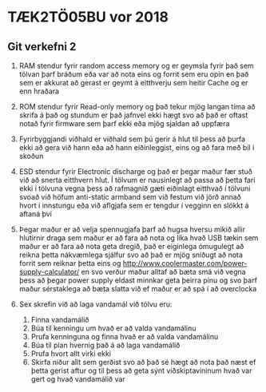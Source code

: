 TÆK2TÖ05BU vor 2018
===================
Git verkefni 2
--------------

1. RAM stendur fyrir random access memory og er geymsla fyrir það sem tölvan þarf bráðum eða var að nota eins og forrit sem eru opin en það sem er akkurat að gerast er geymt á eitthverju sem heitir Cache og er enn hraðara

2. ROM stendur fyrir Read-only memory og það tekur mjög langan tíma að skrifa á það og stundum er það jafnvel ekki hægt svo að það er oftast notað fyrir firmware sem þarf ekki eða mjög sjaldan að uppfæra

3. Fyrirbyggjandi viðhald er viðhald sem þú gerir á hlut til þess að þurfa ekki að gera við hann eða að hann eiðinleggist, eins og að fara með bíl í skoðun

4. ESD stendur fyrir Electronic discharge og það er þegar maður fær stuð við að snerta eitthvern hlut. Í tölvum er nausinlegt að passa að þetta fari ekki í tölvuna vegna þess að rafmagnið gæti eiðinlagt eitthvað í tölvuni svoað við höfum anti-static armband sem við festum við jörð annað hvort í innstungu eða við aflgjafa sem er tengdur í vegginn en slökkt á aftaná því

5. Þegar maður er að velja spennugjafa þarf að hugsa hversu mikið allir hlutirnir draga sem maður er að fara að nota og líka hvað USB tækin sem maður er að fara að nota geta dregið, það er eiginlega ómugulegt að reikna þetta nákvæmlega sjálfur svo að það er mjög sniðugt að nota forrit sem reiknar þetta eins og http://www.coolermaster.com/power-supply-calculator/ en svo verður maður alltaf að bæta smá við vegna þess að þegar power supply eldast minnkar geta þeirra pínu og svo þarf maður sérstaklega að bæta slatta við ef maður er að spá í að overclocka

6. Sex skrefin við að laga vandamál við tölvu eru:
	1. Finna vandamálið
	2. Búa til kenningu um hvað er að valda vandamálinu
	3. Prufa kenninguna og finna hvað er að valda vandamálinu
	4. Búa til plan hvernig það á að laga vandamálið
	5. Prufa hvort allt virki ekki
	6. Skirfa niður allt sem gerðist svo að það sé hægt að nota það næst ef þetta gerist aftur og til þess að geta sýnt viðskiptavininum hvað var gert og hvað vandamálið var

